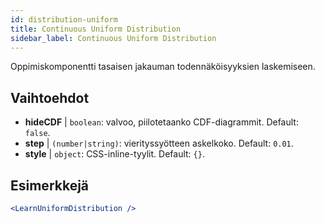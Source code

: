 ```yaml
---
id: distribution-uniform
title: Continuous Uniform Distribution
sidebar_label: Continuous Uniform Distribution
---
```


Oppimiskomponentti tasaisen jakauman todennäköisyyksien laskemiseen.

## Vaihtoehdot

* __hideCDF__ | `boolean`: valvoo, piilotetaanko CDF-diagrammit. Default: `false`.
* __step__ | `(number|string)`: vierityssyötteen askelkoko. Default: `0.01`.
* __style__ | `object`: CSS-inline-tyylit. Default: `{}`.


## Esimerkkejä

```jsx live
<LearnUniformDistribution />
```

